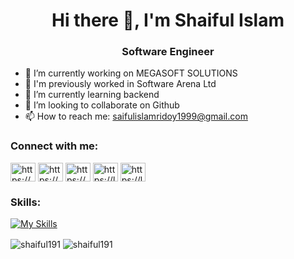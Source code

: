 
<h1 align="center">Hi there 👋, I'm Shaiful Islam</h1>
<h3 align="center">Software Engineer</h3>


- 🔭 I’m currently working on MEGASOFT SOLUTIONS
- 🔏 I'm previously worked in Software Arena Ltd
- 🌱 I’m currently learning backend  
- 👯 I’m looking to collaborate on Github 
- 📫 How to reach me: saifulislamridoy1999@gmail.com 

<h3 align="left">Connect with me:</h3>
<p align="left">
<a href="https://www.linkedin.com/in/shaiful-islam-980a13279/" target="blank"><img align="center" src="https://raw.githubusercontent.com/rahuldkjain/github-profile-readme-generator/master/src/images/icons/Social/linked-in-alt.svg" alt="https://www.linkedin.com/in/shaiful-islam-980a13279/" height="30" width="40" /></a>
<a href="https://codeforces.com/profile/shaiful_26" target="blank"><img align="center" src="https://raw.githubusercontent.com/rahuldkjain/github-profile-readme-generator/master/src/images/icons/Social/codeforces.svg" alt="https://codeforces.com/profile/shaiful_26" height="30" width="40" /></a>
<a href="https://www.hackerrank.com/profile/devshaiful26" target="blank"><img align="center" src="https://raw.githubusercontent.com/rahuldkjain/github-profile-readme-generator/master/src/images/icons/Social/hackerrank.svg" alt="https://www.hackerrank.com/profile/devshaiful26" height="30" width="40" /></a>
<a href="https://lightoj.com/user/devhridoy" target="blank"><img align="center" src="https://lightoj.com/loj-og-image.png" alt="https://leetcode.com/shaiful_26/" height="30" width="40" /></a>
<a href="https://leetcode.com/shaiful_26/" target="blank"><img align="center" src="https://raw.githubusercontent.com/rahuldkjain/github-profile-readme-generator/master/src/images/icons/Social/leet-code.svg" alt="https://leetcode.com/shaiful_26/" height="30" width="40" /></a>

</p>

<h3 align="left">Skills: </h3>

[![My Skills](https://skillicons.dev/icons?i=dart,flutter,nodejs,dotnet,firebase,mysql,mongodb,cpp,java,html,postman)](https://skillicons.dev)

<p><img align="center" src="https://github-readme-streak-stats.herokuapp.com/?user=shaiful191&" alt="shaiful191" />          <img align="center" src="https://github-readme-stats.vercel.app/api/top-langs?username=shaiful191&show_icons=true&locale=en&layout=compact" alt="shaiful191" /></p>

